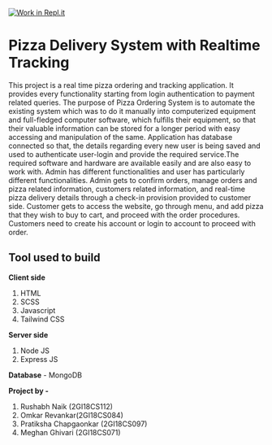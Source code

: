 [![Work in Repl.it](https://classroom.github.com/assets/work-in-replit-14baed9a392b3a25080506f3b7b6d57f295ec2978f6f33ec97e36a161684cbe9.svg)](https://classroom.github.com/online_ide?assignment_repo_id=294626&assignment_repo_type=GroupAssignmentRepo)

# Pizza Delivery System with Realtime Tracking
This project is a real time pizza ordering and tracking application. It provides every functionality starting from login authentication to payment related queries.
The purpose of Pizza Ordering System is to automate the existing system which was to do it manually into computerized equipment and full-fledged computer software, which fulfills their equipment, so that their valuable information can be stored for a longer period with easy accessing and manipulation of the same. Application has database connected so that, the details regarding every new user is being saved and used to authenticate user-login and provide the required service.The required software and hardware are available easily and are also easy to work with. 
Admin has different functionalities and user has particularly  different  functionalities. Admin gets to confirm orders, manage orders and pizza related information, customers related information, and real-time pizza delivery details through a check-in provision provided to customer side.
Customer gets to access the website, go through menu, and add pizza that they wish to buy to cart, and proceed with the order procedures. Customers need to create his account or login to account to proceed with order.

## Tool used to build
**Client side**
1. HTML
2. SCSS
3. Javascript
4. Tailwind CSS

**Server side**
1. Node JS
2. Express JS

**Database** - MongoDB


**Project by -** 
1. Rushabh Naik (2GI18CS112) 
2. Omkar Revankar(2GI18CS084) 
3. Pratiksha Chapgaonkar (2GI18CS097)
4. Meghan Ghivari (2GI18CS071) 
